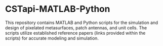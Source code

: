 # CSTapi-MATLAB-Python
This repository contains MATLAB and Python scripts for the simulation and design of pixelated metasurfaces, patch antennas, and unit cells. The scripts utilize established reference papers (links provided within the scripts) for accurate modeling and simulation.
